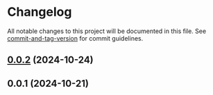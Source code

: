 # Changelog

All notable changes to this project will be documented in this file. See [commit-and-tag-version](https://github.com/absolute-version/commit-and-tag-version) for commit guidelines.

## [0.0.2](https://github.com/JAIL10276/SDG-Goals/compare/v0.0.1...v0.0.2) (2024-10-24)

## 0.0.1 (2024-10-21)

